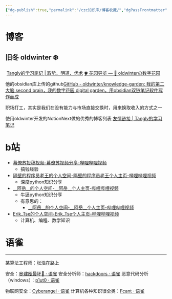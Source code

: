 ```yaml
---
{"dg-publish":true,"permalink":"/czc知识库/博客收藏/","dgPassFrontmatter":true,"created":"2024-12-07T15:38:50.190+08:00","updated":"2024-12-08T23:25:52.563+08:00"}
---
```



# 博客
## 旧冬 oldwinter ❄️
 [Tangly的学习笔记 | 取势、明道、优术](https://blog.tangly1024.com)
[🍀 花园导览 — 🌱 oldwinterの数字花园](https://notes.oldwinter.top/huayuan)

他的obsidian库上传的github[GitHub - oldwinter/knowledge-garden: 我的第二大脑 second brain，我的数字花园 digital garden，用obsidian双链笔记软件写作而成](https://github.com/oldwinter/knowledge-garden)

职场打工，其实是我们在没有能力与市场直接交换时，用来换取收入的方式之一

使用oldwinter开发的NotionNext做的优秀的博客列表
[友情链接 | Tangly的学习笔记](https://blog.tangly1024.com/links)

# b站

- [幕僚苏投稿视频-幕僚苏视频分享-哔哩哔哩视频](https://space.bilibili.com/1672909505/video)
	- 搞钱经验
- [隔壁的程序员老王的个人空间-隔壁的程序员老王个人主页-哔哩哔哩视频](https://space.bilibili.com/16433002)
	- 深度python知识分享
- [\_\_阿岳\_\_的个人空间-\_\_阿岳\_\_个人主页-哔哩哔哩视频](https://space.bilibili.com/480804525)
	- 牛逼python知识分享
	- 有意思的：
		- [\_\_阿岳\_\_的个人空间-\_\_阿岳\_\_个人主页-哔哩哔哩视频](https://space.bilibili.com/480804525/channel/collectiondetail?sid=414295&spm_id_from=333.788.0.0)
- [Erik\_Tse的个人空间-Erik\_Tse个人主页-哔哩哔哩视频](https://space.bilibili.com/231911980)
	- 计算机、编程、数学知识

# 语雀
---

某算法工程师：[张浩在路上](https://imzhanghao.com/)

安全：[😎建瓯最坏🐷 · 语雀](https://www.yuque.com/jianouzuihuai/)
安全分析师：[hackdoors · 语雀](https://www.yuque.com/hackdoors)
恶意代码分析（windows）：[p1ut0 · 语雀](https://www.yuque.com/p1ut0)


物联网安全：[Cyberangel · 语雀](https://www.yuque.com/cyberangel)
计算机各种知识很全奥：[Fcant · 语雀](https://www.yuque.com/fcant)
